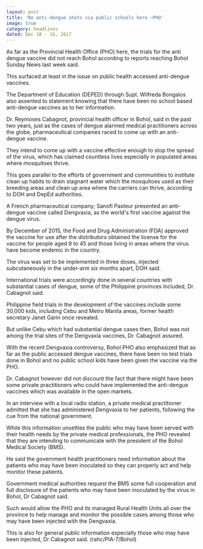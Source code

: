 ```yaml
---
layout: post
title: 'No anti-dengue shots via public schools here –PHO'
image: true
category: headlines
dated: Dec 10 - 16, 2017
---
```


As far as the Provincial Health Office (PHO) here, the trials for the anti dengue vaccine did not reach Bohol according to reports reaching Bohol Sunday News last week said. 

This surfaced at least in the issue on public health accessed anti-dengue vaccines. 

The Department of Education (DEPED) through Supt. Wilfreda Bongalos also assented to statement knowing that there have been no school based anti-dengue vaccines as to her information.   

Dr. Reymoses Cabagnot, provincial health officer in Bohol, said in the past two years, just as the cases of dengue alarmed medical practitioners across the globe, pharmaceutical companies raced to come up with an anti-dengue vaccine. 

They intend to come up with a vaccine effective enough to stop the spread of the virus, which has claimed countless lives especially in populated areas where mosquitoes thrive. 

This goes parallel to the efforts of government and communities to institute clean up habits to drain stagnant water which the mosquitoes used as their breeding areas and clean up area where the carriers can thrive, according to DOH and DepEd authorities. 

A French pharmaceutical company; Sanofi Pasteur presented an anti-dengue vaccine called Dengvaxia, as the world's first vaccine against the dengue virus. 

By December of 2015, the Food and Drug Administration (FDA) approved the vaccine for use after the distributors obtained the license for the vaccine for people aged 9 to 45 and those living in areas where the virus have become endemic in the country.

The virus was set to be implemented in three doses, injected subcutaneously in the under-arm six months apart, DOH said. 

International trials were accordingly done in several countries with substantial cases of dengue, some of the Philippine provinces included, Dr. Cabagnot said. 

Philippine field trials in the development of the vaccines include some 30,000 kids, including Cebu and Metro Manila areas, former health secretary Janet Garin once revealed. 

But unlike Cebu which had substantial dengue cases then, Bohol was not among the trial sites of the Dengvaxia vaccines, Dr. Cabagnot assured. 

With the recent Dengvaxia controversy, Bohol PHO also emphasized that as far as the public accessed dengue vaccines, there have been no test trials done in Bohol and no public school kids have been given the vaccine via the PHO. 

Dr. Cabagnot however did not discount the fact that there might have been some private practitioners who could have implemented the anti-dengue vaccines which was available in the open markets.

In an interview with a local radio station, a private medical practitioner admitted that she has administered Dengvaxia to her patients, following the cue from the national government.

While this information unsettles the public who may have been served with their health needs by the private medical professionals, the PHO revealed that they are intending to communicate with the president of the Bohol Medical Society (BMS).  

He said the government health practitioners need information about the patients who may have been inoculated so they can properly act and help monitor these patients. 

Government medical authorities request the BMS some full cooperation and full disclosure of the patients who may have been inoculated by the virus in Bohol, Dr Cabagnot said. 

Such would allow the PHO and its managed Rural Health Units all over the province to help manage and monitor the possible cases among those who may have been injected with the Dengvaxia.

This is also for general public information especially those who may have been injected, Dr Cabagnot said. (rahc/PIA-7/Bohol)
